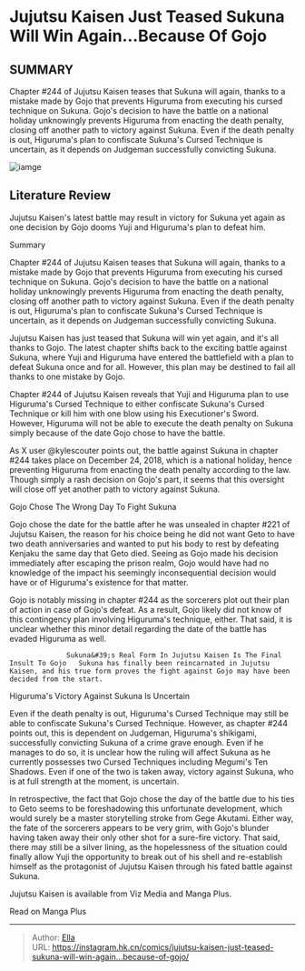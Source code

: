 # Jujutsu Kaisen Just Teased Sukuna Will Win Again...Because Of Gojo


## SUMMARY 



  Chapter #244 of Jujutsu Kaisen teases that Sukuna will again, thanks to a mistake made by Gojo that prevents Higuruma from executing his cursed technique on Sukuna.   Gojo&#39;s decision to have the battle on a national holiday unknowingly prevents Higuruma from enacting the death penalty, closing off another path to victory against Sukuna.   Even if the death penalty is out, Higuruma&#39;s plan to confiscate Sukuna&#39;s Cursed Technique is uncertain, as it depends on Judgeman successfully convicting Sukuna.  

![iamge](https://static1.srcdn.com/wordpress/wp-content/uploads/2023/12/yuji-higuruma-and-gojo-from-jujutsu-kaisen.jpg)

## Literature Review

Jujutsu Kaisen&#39;s latest battle may result in victory for Sukuna yet again as one decision by Gojo dooms Yuji and Higuruma&#39;s plan to defeat him.





Summary

  Chapter #244 of Jujutsu Kaisen teases that Sukuna will again, thanks to a mistake made by Gojo that prevents Higuruma from executing his cursed technique on Sukuna.   Gojo&#39;s decision to have the battle on a national holiday unknowingly prevents Higuruma from enacting the death penalty, closing off another path to victory against Sukuna.   Even if the death penalty is out, Higuruma&#39;s plan to confiscate Sukuna&#39;s Cursed Technique is uncertain, as it depends on Judgeman successfully convicting Sukuna.  







Jujutsu Kaisen has just teased that Sukuna will win yet again, and it&#39;s all thanks to Gojo. The latest chapter shifts back to the exciting battle against Sukuna, where Yuji and Higuruma have entered the battlefield with a plan to defeat Sukuna once and for all. However, this plan may be destined to fail all thanks to one mistake by Gojo.

Chapter #244 of Jujutsu Kaisen reveals that Yuji and Higuruma plan to use Higuruma&#39;s Cursed Technique to either confiscate Sukuna&#39;s Cursed Technique or kill him with one blow using his Executioner&#39;s Sword. However, Higuruma will not be able to execute the death penalty on Sukuna simply because of the date Gojo chose to have the battle.


 

As X user @kylescouter points out, the battle against Sukuna in chapter #244 takes place on December 24, 2018, which is a national holiday, hence preventing Higuruma from enacting the death penalty according to the law. Though simply a rash decision on Gojo&#39;s part, it seems that this oversight will close off yet another path to victory against Sukuna.





 Gojo Chose The Wrong Day To Fight Sukuna 
          

Gojo chose the date for the battle after he was unsealed in chapter #221 of Jujutsu Kaisen, the reason for his choice being he did not want Geto to have two death anniversaries and wanted to put his body to rest by defeating Kenjaku the same day that Geto died. Seeing as Gojo made his decision immediately after escaping the prison realm, Gojo would have had no knowledge of the impact his seemingly inconsequential decision would have or of Higuruma&#39;s existence for that matter.

Gojo is notably missing in chapter #244 as the sorcerers plot out their plan of action in case of Gojo&#39;s defeat. As a result, Gojo likely did not know of this contingency plan involving Higuruma&#39;s technique, either. That said, it is unclear whether this minor detail regarding the date of the battle has evaded Higuruma as well.




                  Sukuna&#39;s Real Form In Jujutsu Kaisen Is The Final Insult To Gojo   Sukuna has finally been reincarnated in Jujutsu Kaisen, and his true form proves the fight against Gojo may have been decided from the start.   



 Higuruma&#39;s Victory Against Sukuna Is Uncertain 
          

Even if the death penalty is out, Higuruma&#39;s Cursed Technique may still be able to confiscate Sukuna&#39;s Cursed Technique. However, as chapter #244 points out, this is dependent on Judgeman, Higuruma&#39;s shikigami, successfully convicting Sukuna of a crime grave enough. Even if he manages to do so, it is unclear how the ruling will affect Sukuna as he currently possesses two Cursed Techniques including Megumi&#39;s Ten Shadows. Even if one of the two is taken away, victory against Sukuna, who is at full strength at the moment, is uncertain.




In retrospective, the fact that Gojo chose the day of the battle due to his ties to Geto seems to be foreshadowing this unfortunate development, which would surely be a master storytelling stroke from Gege Akutami. Either way, the fate of the sorcerers appears to be very grim, with Gojo&#39;s blunder having taken away their only other shot for a sure-fire victory. That said, there may still be a silver lining, as the hopelessness of the situation could finally allow Yuji the opportunity to break out of his shell and re-establish himself as the protagonist of Jujutsu Kaisen through his fated battle against Sukuna.

Jujutsu Kaisen is available from Viz Media and Manga Plus.

Read on Manga Plus



---

> Author: [Ella](https://instagram.hk.cn/)  
> URL: https://instagram.hk.cn/comics/jujutsu-kaisen-just-teased-sukuna-will-win-again...because-of-gojo/  

